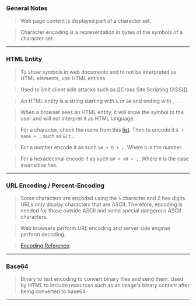 
### General Notes

> Web page content is displayed part of a character set.

> Character encoding is a representation in bytes of the symbols of a character set.

---

### HTML Entity

> To show symbols in web documents and to not be interpreted as HTML elements, use HTML entities.

> Used to limit client side attacks such as [[Cross Site Scripting (XSS)]].

> An HTML entity is a string starting with `&` or `&#` and ending with `;` .

> When a browser sees an HTML entity, it will show the symbol to the user and will not interpret it as HTML language.

> For a character, check the name from this [list](https://html.spec.whatwg.org/multipage/named-characters.html#named-character-references).
> Then to encode it `& + name + ;` such as `&lt;`.

> For a number encode it as such `&# + D + ;`. Where `D` is the number.

> For a hexadecimal encode it as such `&# + xH + ;`. Where `H` is the case insensitive hex.

---

### URL Encoding / Percent-Encoding

> Some characters are encoded using the `%` character and 2 hex digits.
> URLs only display characters that are ASCII. Therefore, encoding is needed for those outside ASCII and some special dangerous ASCII characters.

> Web browsers perform URL encoding and server side engines perform decoding.

> [Encoding Reference](https://www.w3schools.com/tags/ref_urlencode.asp).

---

### Base64

> Binary to text encoding to convert binary files and send them.
> Used by HTML to include resources such as an image's binary content after being converted to base64.

---
